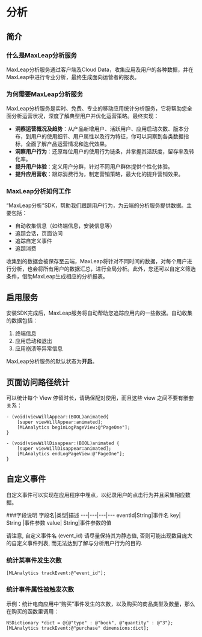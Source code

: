
# 分析

## 简介
### 什么是MaxLeap分析服务
MaxLeap分析服务通过客户端及Cloud Data，收集应用及用户的各种数据，并在MaxLeap中进行专业分析，最终生成面向运营者的报表。

### 为何需要MaxLeap分析服务
MaxLeap分析服务是实时、免费、专业的移动应用统计分析服务，它将帮助您全面分析运营状况，深度了解典型用户并优化运营策略。最终实现：

* **洞察运营概况及趋势**：从产品新增用户、活跃用户、应用启动次数、版本分布，到用户的使用细节、用户属性以及行为特征，你可以洞察到各类数据指标，全面了解产品运营情况和迭代效果。
* **洞察用户行为**：还原每位用户的使用行为链条，并掌握其活跃度，留存率及转化率。
* **提升用户体验**：定义用户分群，针对不同用户群体提供个性化体验。
* **提升应用营收**：跟踪消费行为，制定营销策略，最大化的提升营销效果。


### MaxLeap分析如何工作
“MaxLeap分析”SDK，帮助我们跟踪用户行为，为云端的分析服务提供数据。主要包括：

*  自动收集信息（如终端信息，安装信息等）
*  追踪会话，页面访问
*  追踪自定义事件
*  追踪消费

收集到的数据会被保存至云端，MaxLeap将针对不同时间的数据，对每个用户进行分析，也会将所有用户的数据汇总，进行全局分析。此外，您还可以自定义筛选条件，借助MaxLeap生成相应的分析报表。

## 启用服务
安装SDK完成后，MaxLeap服务将自动帮助您追踪应用内的一些数据。自动收集的数据包括：

1.	终端信息
2.	应用启动和退出
3.	应用崩溃等异常信息

MaxLeap分析服务的默认状态为**开启**。

## 页面访问路径统计

可以统计每个 View 停留时长，请确保配对使用，而且这些 view 之间不要有嵌套关系：

```objective_c
- (void)viewWillAppear:(BOOL)animated{
    [super viewWillAppear:animated];
    [MLAnalytics beginLogPageView:@"PageOne"];
}
 
- (void)viewWillDisappear:(BOOL)animated {
    [super viewWillDisappear:animated];
    [MLAnalytics endLogPageView:@"PageOne"];
}
```
 
## 自定义事件
自定义事件可以实现在应用程序中埋点，以纪录用户的点击行为并且采集相应数据。

###字段说明
字段名|类型|描述
---|---|---|---
eventId|String|事件名
key| String |事件参数
value| String|事件参数的值

请注意, 自定义事件名 (event_id) 请尽量保持其为静态值, 否则可能出现数目庞大的自定义事件列表, 而无法达到了解与分析用户行为的目的.
 
### 统计某事件发生次数

```
[MLAnalytics trackEvent:@"event_id"];
```

### 统计事件属性被触发次数
示例：统计电商应用中“购买”事件发生的次数，以及购买的商品类型及数量，那么在购买的函数里调用：

```objective_c
NSDictionary *dict = @{@"type" : @"book", @"quantity" : @"3"};
[MLAnalytics trackEvent:@"purchase" dimensions:dict];
```
